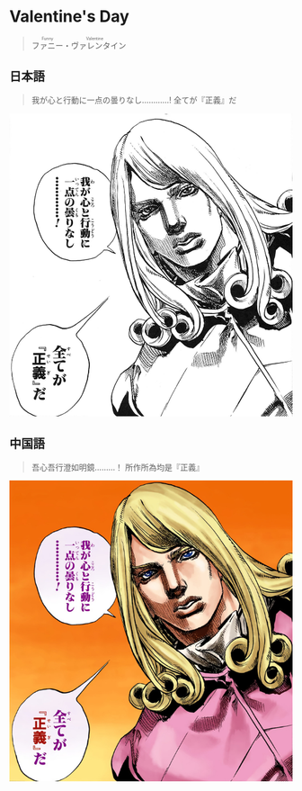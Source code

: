 # Valentine's Day

> <ruby>ファニー<rt>Funny</rt>・ヴァレンタイン<rt>Valentine</rt></ruby>

## 日本語

> 我が心と行動に一点の曇りなし…………!
> 全てが『正義』だ

![J23_030](.\img\2023-02-14-valentine\J23_030.jpg)

## 中国語
> 吾心吾行澄如明鏡………！
> 所作所為均是『正義』

![J23-p023](.\img\2023-02-14-valentine\J23-p023.jpg)
